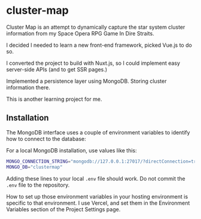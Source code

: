 # cluster-map

Cluster Map is an attempt to dynamically capture the star system cluster information from my Space Opera RPG Game In Dire Straits.

I decided I needed to learn a new front-end framework, picked Vue.js to do so.

I converted the project to build with Nuxt.js, so I could implement easy server-side APIs (and to
get SSR pages.)

Implemented a persistence layer using MongoDB. Storing cluster information there.

This is another learning project for me.

## Installation

The MongoDB interface uses a couple of environment variables to identify how to connect to the database:

For a local MongoDB installation, use values like this:

```bash
MONGO_CONNECTION_STRING="mongodb://127.0.0.1:27017/?directConnection=true"
MONGO_DB="clustermap"
```

Adding these lines to your local `.env` file should work. Do not commit the `.env` file to the repository.

How to set up those environment variables in your hosting environment is specific to that environment.  I use Vercel, and
set them in the Environment Variables section of the Project Settings page.


